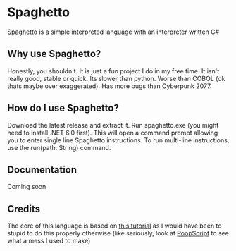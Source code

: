 # Spaghetto
Spaghetto is a simple interpreted language with an interpreter written C#

## Why use Spaghetto?
Honestly, you shouldn't. It is just a fun project I do in my free time. It isn't really good, stable or quick. Its slower than python. Worse than COBOL (ok thats maybe over exaggerated). Has more bugs than Cyberpunk 2077.

## How do I use Spaghetto?
Download the latest release and extract it. Run spaghetto.exe (you might need to install .NET 6.0 first). This will open a command prompt allowing you to enter single line
Spaghetto instructions. To run multi-line instructions, use the run(path: String) command.

## Documentation
Coming soon

## Credits
The core of this language is based on [this tutorial](https://www.youtube.com/watch?v=Eythq9848Fg) as I would have been to stupid to do this properly otherwise (like seriously, look at [PoopScript](https://github.com/GoldenretriverYT/PoopScript) to see what a mess I used to make)
